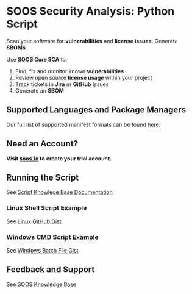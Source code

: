 # SOOS Security Analysis: Python Script

Scan your software for **vulnerabilities** and **license issues**.  Generate **SBOMs**. 

Use **SOOS Core SCA** to:

1. Find, fix and monitor known **vulnerabilities**
2. Review open source **license usage** within your project
3. Track tickets in **Jira** or **GitHub** Issues
4. Generate an **SBOM** 

## Supported Languages and Package Managers

Our full list of supported manifest formats can be found [here](https://kb.soos.io/help/soos-languages-supported).

## Need an Account?
**Visit [soos.io](https://app.soos.io/register) to create your trial account.**

## Running the Script
See [Script Knowlege Base Documentation](https://github.com/soos-io/kb-docs/blob/main/SCA/Script.md)

### Linux Shell Script Example
See [Linux GitHub Gist](https://gist.githubusercontent.com/soostech/bf4fe3c320f7457a81f2e48ebe057aa5/raw/7fcba97f88c524b2d1e3eddf2c29de52af13a0c4/soos_sca.sh)

### Windows CMD Script Example
See [Windows Batch File Gist](https://gist.githubusercontent.com/soostech/37134fb636da3246d275b2ee220669c1/raw/0ab31b1c50869d8e8061deee4fa04e8ff7169f77/soos_sca.bat)

## Feedback and Support

See [SOOS Knowledge Base](https://kb.soos.io/help)
